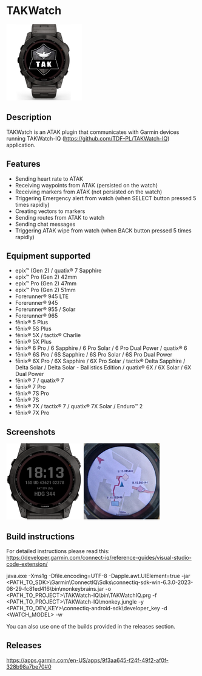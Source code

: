 # TAKWatch

<img src="https://raw.githubusercontent.com/TDF-PL/TAKWatch-IQ/main/images/screenshot-2.jpeg" width="200" height="200">

## Description
TAKWatch is an ATAK plugin that communicates with Garmin devices running TAKWatch-IQ (https://github.com/TDF-PL/TAKWatch-IQ) application.

## Features
- Sending heart rate to ATAK
- Receiving waypoints from ATAK (persisted on the watch)
- Receiving markers from ATAK (not persisted on the watch)
- Triggering Emergency alert from watch (when SELECT button pressed 5 times rapidly)
- Creating vectors to markers
- Sending routes from ATAK to watch
- Sending chat messages
- Triggering ATAK wipe from watch (when BACK button pressed 5 times rapidly)

## Equipment supported
- epix™ (Gen 2) / quatix® 7 Sapphire
- epix™ Pro (Gen 2) 42mm
- epix™ Pro (Gen 2) 47mm
- epix™ Pro (Gen 2) 51mm
- Forerunner® 945 LTE
- Forerunner® 945
- Forerunner® 955 / Solar
- Forerunner® 965
- fēnix® 5 Plus
- fēnix® 5S Plus
- fēnix® 5X / tactix® Charlie
- fēnix® 5X Plus
- fēnix® 6 Pro / 6 Sapphire / 6 Pro Solar / 6 Pro Dual Power / quatix® 6
- fēnix® 6S Pro / 6S Sapphire / 6S Pro Solar / 6S Pro Dual Power
- fēnix® 6X Pro / 6X Sapphire / 6X Pro Solar / tactix® Delta Sapphire / Delta Solar / Delta Solar - Ballistics Edition / quatix® 6X / 6X Solar / 6X Dual Power
- fēnix® 7 / quatix® 7
- fēnix® 7 Pro
- fēnix® 7S Pro
- fēnix® 7S
- fēnix® 7X / tactix® 7 / quatix® 7X Solar / Enduro™ 2
- fēnix® 7X Pro

## Screenshots

<img src="https://raw.githubusercontent.com/TDF-PL/TAKWatch-IQ/main/images/screenshot-1.png" width="200" height="200">
<img src="https://raw.githubusercontent.com/TDF-PL/TAKWatch-IQ/main/images/screenshot-3.jpeg" width="200" height="200">

## Build instructions
For detailed instructions please read this: https://developer.garmin.com/connect-iq/reference-guides/visual-studio-code-extension/

java.exe -Xms1g -Dfile.encoding=UTF-8 -Dapple.awt.UIElement=true -jar <PATH_TO_SDK>\Garmin\ConnectIQ\Sdks\connectiq-sdk-win-6.3.0-2023-08-29-fc81ed416\bin\monkeybrains.jar -o <PATH_TO_PROJECT>\TAKWatch-IQ\bin\TAKWatchIQ.prg -f <PATH_TO_PROJECT>\TAKWatch-IQ\monkey.jungle -y <PATH_TO_DEV_KEY>\connectiq-android-sdk\developer_key -d <WATCH_MODEL> -w 

You can also use one of the builds provided in the releases section. 

## Releases
https://apps.garmin.com/en-US/apps/9f3aa645-f24f-49f2-af0f-328b98a7be70#0

